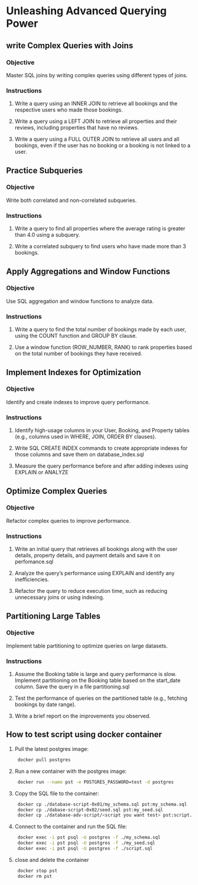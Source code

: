 # Unleashing Advanced Querying Power

## write Complex Queries with Joins

### Objective

Master SQL joins by writing complex queries using different types of joins.

### Instructions

1. Write a query using an INNER JOIN to retrieve all bookings and the respective users who made those bookings.

2. Write a query using a LEFT JOIN to retrieve all properties and their reviews, including properties that have no reviews.

3. Write a query using a FULL OUTER JOIN to retrieve all users and all bookings, even if the user has no booking or a booking is not linked to a user.

## Practice Subqueries

### Objective

Write both correlated and non-correlated subqueries.

### Instructions

1. Write a query to find all properties where the average rating is greater than 4.0 using a subquery.

2. Write a correlated subquery to find users who have made more than 3 bookings.

## Apply Aggregations and Window Functions

### Objective

Use SQL aggregation and window functions to analyze data.

### Instructions

1. Write a query to find the total number of bookings made by each user, using the COUNT function and GROUP BY clause.

2. Use a window function (ROW_NUMBER, RANK) to rank properties based on the total number of bookings they have received.

## Implement Indexes for Optimization

### Objective

Identify and create indexes to improve query performance.

### Instructions

1. Identify high-usage columns in your User, Booking, and Property tables (e.g., columns used in WHERE, JOIN, ORDER BY clauses).

2. Write SQL CREATE INDEX commands to create appropriate indexes for those columns and save them on database_index.sql

3. Measure the query performance before and after adding indexes using EXPLAIN or ANALYZE

## Optimize Complex Queries

### Objective

Refactor complex queries to improve performance.

### Instructions

1. Write an initial query that retrieves all bookings along with the user details, property details, and payment details and save it on perfomance.sql

2. Analyze the query’s performance using EXPLAIN and identify any inefficiencies.

3. Refactor the query to reduce execution time, such as reducing unnecessary joins or using indexing.

## Partitioning Large Tables

### Objective

Implement table partitioning to optimize queries on large datasets.

### Instructions

1. Assume the Booking table is large and query performance is slow. Implement partitioning on the Booking table based on the start_date column. Save the query in a file partitioning.sql

2. Test the performance of queries on the partitioned table (e.g., fetching bookings by date range).

3. Write a brief report on the improvements you observed.

## How to test script using docker container

1. Pull the latest postgres image:

   ```bash
    docker pull postgres
   ```

2. Run a new container with the postgres image:

   ```bash
    docker run --name pst -e POSTGRES_PASSWORD=test -d postgres
    ```

3. Copy the SQL file to the container:

   ```bash
    docker cp ./database-script-0x01/my_schema.sql pst:my_schema.sql
    docker cp ./dabase-script-0x02/seed.sql pst:my_seed.sql
    docker cp ./database-adv-script/<script you want test> pst:script.sql
   ```

4. Connect to the container and run the SQL file:

   ```bash
    docker exec -i pst psql -U postgres -f ./my_schema.sql
    docker exec -i pst psql -U postgres -f ./my_seed.sql
    docker exec -i pst psql -U postgres -f ./script.sql
   ```

5. close and delete the container

   ```bash
    docker stop pst
    docker rm pst
   ```
